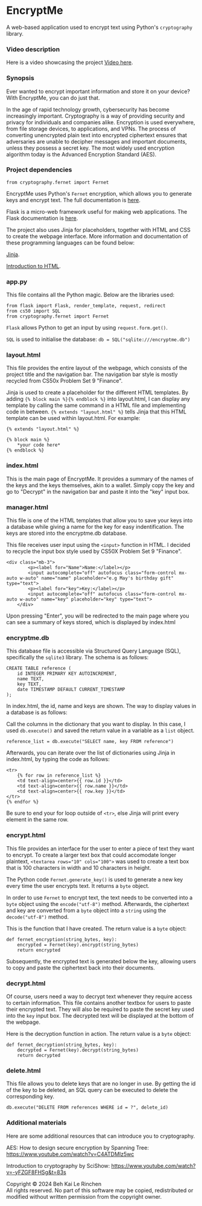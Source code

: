 # EncryptMe
A web-based application used to encrypt text using Python's `cryptography` library.
### Video description
Here is a video showcasing the project [Video here](https://youtu.be/DaZHyPA5qUE).
### Synopsis
Ever wanted to encrypt important information and store it on your device? With EncryptMe, you can do just that.

In the age of rapid technology growth, cybersecurity has become increasingly important. Cryptography is a way of providing security and privacy for individuals and companies alike. Encryption is used everywhere, from file storage devices, to applications, and VPNs. The process of converting unencrypted plain text into encrypted ciphertext ensures that adversaries are unable to decipher messages and important documents, unless they possess a secret key. The most widely used encryption algorithm today is the Advanced Encryption Standard (AES).

### Project dependencies
`from cryptography.fernet import Fernet`

EncryptMe uses Python's `Fernet` encryption, which allows you to generate keys and encrypt text. The full documentation is [here](https://pypi.org/project/cryptography/).

Flask is a micro-web framework useful for making web applications. The Flask documentation is [here](https://flask.palletsprojects.com/en/3.0.x/).

The project also uses Jinja for placeholders, together with HTML and CSS to create the webpage interface. More information and documentation of these programming
languages can be found below:

[Jinja](https://jinja.palletsprojects.com/en/3.1.x/).

[Introduction to HTML](https://www.w3schools.com/html/html_intro.asp).

### app.py
This file contains all the Python magic. Below are the libraries used:

```
from flask import Flask, render_template, request, redirect
from cs50 import SQL
from cryptography.fernet import Fernet
```

`Flask` allows Python to get an input by using `request.form.get()`.

`SQL` is used to initialise the database: `db = SQL("sqlite:///encryptme.db")`

### layout.html
This file provides the entire layout of the webpage, which consists of the project title and the navigation bar. The navigation bar style is mostly recycled from CS50x Problem Set 9 "Finance".

Jinja is used to create a placeholder for the different HTML templates. By adding `{% block main %}{% endblock %}`
into layout.html, I can display any template by calling the same command in a HTML file and implementing code in between. `{% extends "layout.html" %}` tells Jinja that this HTML template can be used within layout.html. For example:

```
{% extends "layout.html" %}

{% block main %}
    *your code here*
{% endblock %}
```


### index.html
This is the main page of EncryptMe. It provides a summary of the names of the keys and the keys themselves, akin to a wallet. Simply copy the key and go to "Decrypt" in the navigation bar and paste it into the "key" input box.

### manager.html
This file is one of the HTML templates that allow you to save your keys into a database while giving a name for the key
for easy indentification. The keys are stored into the encryptme.db database.

This file receives user input using the `<input>` function in HTML. I decided to recycle the input box style used by CS50X Problem Set 9 "Finance".

```
<div class="mb-3">
        <p><label for="Name">Name:</label></p>
        <input autocomplete="off" autofocus class="form-control mx-auto w-auto" name="name" placeholder="e.g May's birthday gift" type="text">
        <p><label for="key">Key:</label></p>
        <input autocomplete="off" autofocus class="form-control mx-auto w-auto" name="key" placeholder="key" type="text">
    </div>
```

Upon pressing "Enter", you will be redirected to the main page where you can see a summary of keys stored, which is displayed by index.html

### encryptme.db
This database file is accessible via Structured Query Language (SQL), specifically the `sqlite3` library. The schema is as follows:

```
CREATE TABLE reference (
    id INTEGER PRIMARY KEY AUTOINCREMENT,
    name TEXT,
    key TEXT,
    date TIMESTAMP DEFAULT CURRENT_TIMESTAMP
);
```
In index.html, the id, name and keys are shown. The way to display values in a database is as follows:

Call the columns in the dictionary that you want to display. In this case, I used `db.execute()` and saved the return value in a variable as a `list` object.

`reference_list = db.execute("SELECT name, key FROM reference")`

Afterwards, you can iterate over the list of dictionaries using Jinja in index.html, by typing the code as follows:
```
<tr>
    {% for row in reference_list %}
    <td text-align=center>{{ row.id }}</td>
    <td text-align=center>{{ row.name }}</td>
    <td text-align=center>{{ row.key }}</td>
</tr>
{% endfor %}
```

Be sure to end your for loop outside of `<tr>`, else Jinja will print every element in the same row.

### encrypt.html
This file provides an interface for the user to enter a piece of text they want to encrypt. To create a larger text box that could accomodate longer plaintext, `<textarea rows="10" cols="100">` was used to create a text box that is 100 characters in width and 10 characters in height.

The Python code `Fernet.generate_key()` is used to generate a new key every time the user encrypts text. It returns a `byte` object.

In order to use `Fernet` to encrypt text, the text needs to be converted into a `byte` object using the
`encode("utf-8")` method. Afterwards, the ciphertext and key are converted from a `byte` object into a `string` using the `decode("utf-8")` method.

This is the function that I have created. The return value is a `byte` object:

```
def fernet_encryption(string_bytes, key):
    encrypted = Fernet(key).encrypt(string_bytes)
    return encrypted
```

Subsequently, the encrypted text is generated below the key, allowing users to copy and paste the ciphertext back into their documents.

### decrypt.html
Of course, users need a way to decrypt text whenever they require access to certain information. This file contains another textbox for users to paste their encrypted text. They will also be required to paste the secret key used into the `key` input box. The decrypted text will be displayed at the bottom of the webpage.

Here is the decryption function in action. The return value is a `byte` object:

```
def fernet_decryption(string_bytes, key):
    decrypted = Fernet(key).decrypt(string_bytes)
    return decrypted
```

### delete.html
This file allows you to delete keys that are no longer in use. By getting the id of the key to be deleted, an SQL query can be executed to delete the corresponding key.

```
db.execute("DELETE FROM references WHERE id = ?", delete_id)
```
### Additional materials
Here are some additional resources that can introduce you to cryptography.

AES: How to design secure encryption by Spanning Tree: https://www.youtube.com/watch?v=C4ATDMIz5wc

Introduction to cryptography by SciShow: https://www.youtube.com/watch?v=-yFZGF8FHSg&t=83s

Copyright © 2024 Beh Kai Le Rinchen  
All rights reserved. No part of this software may be copied, redistributed or modified without written permission from the copyright owner.



